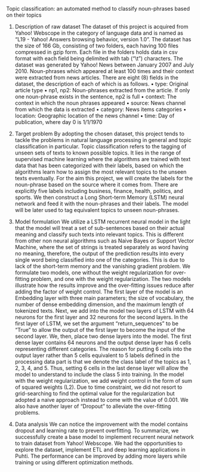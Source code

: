 Topic classification: an automated method to classify noun-phrases based on their topics

1. Description of raw dataset
The dataset of this project is acquired from Yahoo! Webscope in the category of language data and is named as “L19 - Yahoo! Answers browsing behavior, version 1.0”. The dataset has the size of 166 Gb, consisting of two folders, each having 100 files compressed in gzip form. Each file in the folders holds data in csv format with each field being delimited with tab (“\t”) characters.
The dataset was generated by Yahoo! News between January 2007 and July 2010. Noun-phrases which appeared at least 100 times and their context were extracted from news articles. There are eight (8) fields in the dataset, the description of each of which is as follows.
    • type: Original article type
    • np1, np2: Noun-phrases extracted from the article. If only one noun-phrase exists in the sentence, np2 is full
    • context: The context in which the noun phrases appeared
    • source: News channel from which the data is extracted
    • category: News items categories
    • location: Geographic location of the news channel
    • time: Day of publication, where day 0 is 1/1/1970
 
2. Target problem 
By adopting the chosen dataset, this project tends to tackle the problems in natural language processing in general and topic classification in particular.
Topic classification refers to the tagging of unseen sets of texts to known possible topics. It lies in the range of supervised machine learning where the algorithms are trained with text data that has been categorized with their labels, based on which the algorithms learn how to assign the most relevant topics to the unseen texts eventually.
For the aim this project, we will create the labels for the noun-phrase based on the source where it comes from. There are explicitly five labels including business, finance, health, politics, and sports. We then construct a Long Short-term Memory (LSTM) neural network and feed it with the noun-phrases and their labels. The model will be later used to tag equivalent topics to unseen noun-phrases.

3. Model formulation
We utilize a LSTM recurrent neural model in the light that the model will treat a set of sub-sentences based on their actual meaning and classify such texts into relevant topics. This is different from other non neural algorithms such as Naive Bayes or Support Vector Machine, where the set of strings is treated separately as word having no meaning, therefore, the output of the prediction results into every single word being classified into one of the categories. This is due to lack of the short-term memory and the vanishing gradient problem. 
We formulate two models, one without the weight regularization for over-fitting problem, and one with the weight regularization. The two models illustrate how the results improve and the over-fitting issues reduce after adding the factor of weight control.
The first layer of the model is an Embedding layer with three main parameters; the size of vocabulary, the number of dense embedding dimension, and the maximum length of tokenized texts. Next, we add into the model two layers of LSTM with 64 neurons for the first layer and 32 neurons for the second layers. In the first layer of LSTM, we set the argument “return_sequences” to be “True” to allow the output of the first layer to become the input of the second layer. We, then, place two dense layers into the model. The first dense layer contains 64 neurons and the output dense layer has 6 cells representing different categories. The reason for putting 6 cells into the output layer rather than 5 cells equivalent to 5 labels defined in the processing data part is that we denote the class label of the topics as 1, 2, 3, 4, and 5. Thus, setting 6 cells in the last dense layer will allow the model to understand to include the class 5 into training. 
In the model with the weight regularization, we add weight control in the form of sum of squared weights (L2). Due to time constraint, we did not resort to grid-searching to find the optimal value for the regularization but adopted a naive approach instead to come with the value of 0.001. We also have another layer of “Dropout” to alleviate the over-fitting problems. 

4. Data analysis
We can notice the improvement with the model contains dropout and learning rate to prevent overfitting.
To summarize, we successfully create a base model to implement recurrent neural network to train dataset from Yahoo! Webscope. We had the opportunities to explore the dataset, implement ETL and deep learning applications in Puhti. The performance can be improved by adding more layers while training or using different optimization methods.

